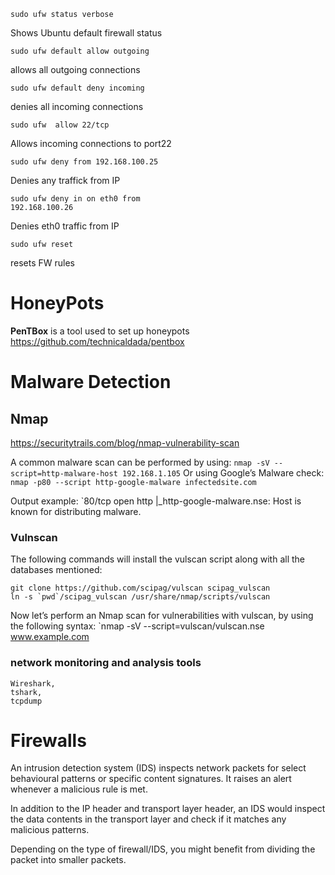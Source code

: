 ```shell-session
sudo ufw status verbose
```
Shows Ubuntu default firewall status
```shell-session
sudo ufw default allow outgoing
```
allows all outgoing connections
```shell-session
sudo ufw default deny incoming
```
denies all incoming connections
```shell-session
sudo ufw  allow 22/tcp
```
Allows incoming connections to port22
```shell-session
sudo ufw deny from 192.168.100.25
```
Denies any traffick from IP
```
sudo ufw deny in on eth0 from
192.168.100.26
```
Denies eth0 traffic from IP
```shell-session
sudo ufw reset
```
resets FW rules

# HoneyPots

**PenTBox** is a tool used to set up honeypots
https://github.com/technicaldada/pentbox

# Malware Detection

## Nmap

https://securitytrails.com/blog/nmap-vulnerability-scan

A common malware scan can be performed by using:
`nmap -sV --script=http-malware-host 192.168.1.105`
Or using Google’s Malware check:
`nmap -p80 --script http-google-malware infectedsite.com`

Output example:
`80/tcp open  http |_http-google-malware.nse: Host is known for distributing malware.

### Vulnscan 
The following commands will install the vulscan script along with all the databases mentioned:
```
git clone https://github.com/scipag/vulscan scipag_vulscan
ln -s `pwd`/scipag_vulscan /usr/share/nmap/scripts/vulscan
```
Now let’s perform an Nmap scan for vulnerabilities with vulscan, by using the following syntax:
`nmap -sV --script=vulscan/vulscan.nse www.example.com

### network monitoring and analysis tools
```
Wireshark, 
tshark, 
tcpdump
```



# Firewalls

An intrusion detection system (IDS) inspects network packets for select behavioural patterns or specific content signatures. It raises an alert whenever a malicious rule is met. 

In addition to the IP header and transport layer header, an IDS would inspect the data contents in the transport layer and check if it matches any malicious patterns. 

Depending on the type of firewall/IDS, you might benefit from dividing the packet into smaller packets.


